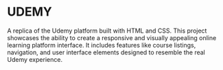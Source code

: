 # UDEMY
A replica of the Udemy platform built with HTML and CSS. This project showcases the ability to create a responsive and visually appealing online learning platform interface. It includes features like course listings, navigation, and user interface elements designed to resemble the real Udemy experience.
